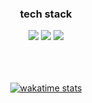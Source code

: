 <div align="center">
  
  ### tech stack
  <img src="https://img.shields.io/badge/Typescript-3178C6?style=for-the-badge&logo=typescript&logoColor=white"/>
  <img src="https://img.shields.io/badge/Nest.js-000000?style=for-the-badge&logo=nestjs&logoColor=E0234E">
  <img src="https://img.shields.io/badge/Maria-1F305F?style=for-the-badge&logo=mariadb&logoColor=white">
  <br/>
  <br/>
  <br/>
  <br/>
  
  [![wakatime stats](https://github-readme-stats.vercel.app/api/wakatime?username=koh1260&layout=compact&count_private=true&range=all_time)](https://github.com/anuraghazra/github-readme-stats)
</div>



